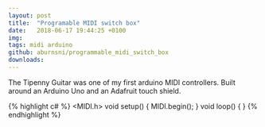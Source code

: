 ```yaml
---
layout: post
title:  "Programable MIDI switch box"
date:   2018-06-17 19:44:25 +0100
img:
tags: midi arduino
github: aburnsni/programmable_midi_switch_box
downloads:
---
```

The Tipenny Guitar was one of my first arduino MIDI controllers.
Built around an Arduino Uno and an Adafruit touch shield.

{% highlight c# %}
<MIDI.h>
void setup() {
MIDI.begin();
}
void loop() {
}
{% endhighlight %}
